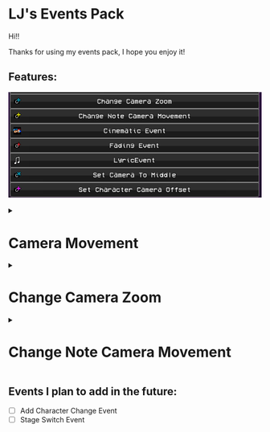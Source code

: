 # LJ's Events Pack
Hi!!

Thanks for using my events pack, I hope you enjoy it!

## Features:
![all the custom events added](github/events.png)
<details>
    <summary><h1>Camera Movement</h1></summary>
    <p>Edited the event so that you can make the camera instantly focus on a character. You can also tween to the character's position. Easing and Time.</p>
    <p>Event parameters are exactly what they mean.</p>
    <img src="github/camera_movement.png" alt="camera movement event parameters">
</details>

<details>
    <summary><h1>Change Camera Zoom</h1></summary>
    <p>This changes the defaultCamZoom variable to be that value. You can also tween the value.</p>
    <p>Instant - instantly changes the zoom value.</p>
    <p>Additive - adds the value to the current zoom value.</p>
    <p>Take Snapshot - saves the current zoom value to a snapshot. (A snapshot is taken on creation of PlayState)</p>
    <p>Reset To Snapshot - resets the zoom value to the snapshot.</p>
    <p>Time - The time in beats that the tween takes.</p>
    <p>Tween Ease - ease function. (FlxEase)</p>
    <p>Tween Type - ease type. (FlxEase)</p>
    <img src="github/change_camera_zoom.png" alt="change camera zoom event parameters">
</details>

<details>
    <summary><h1>Change Note Camera Movement</h1></summary>
    The event pack contains a script that moves the camera when a character is focused on and hits a note. Check out [ui_notecam.hx](songs/ui_notecam.hx) for more info.
    <img src="github/change_note_camera_movement.png" alt="change note camera movement event parameters">
</details>

## Events I plan to add in the future:

- [ ] Add Character Change Event
- [ ] Stage Switch Event
